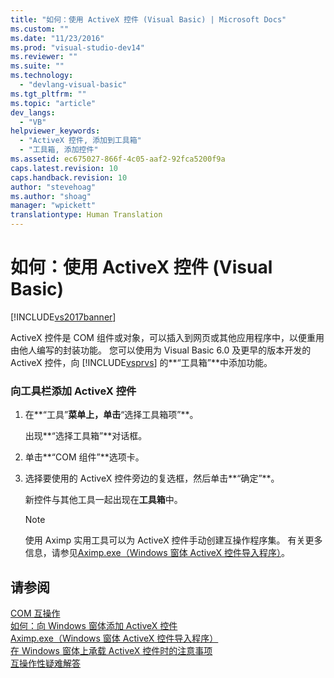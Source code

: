 ```yaml
---
title: "如何：使用 ActiveX 控件 (Visual Basic) | Microsoft Docs"
ms.custom: ""
ms.date: "11/23/2016"
ms.prod: "visual-studio-dev14"
ms.reviewer: ""
ms.suite: ""
ms.technology: 
  - "devlang-visual-basic"
ms.tgt_pltfrm: ""
ms.topic: "article"
dev_langs: 
  - "VB"
helpviewer_keywords: 
  - "ActiveX 控件, 添加到工具箱"
  - "工具箱, 添加控件"
ms.assetid: ec675027-866f-4c05-aaf2-92fca5200f9a
caps.latest.revision: 10
caps.handback.revision: 10
author: "stevehoag"
ms.author: "shoag"
manager: "wpickett"
translationtype: Human Translation
---
```

# 如何：使用 ActiveX 控件 (Visual Basic)
[!INCLUDE[vs2017banner](../../../csharp/includes/vs2017banner.md)]

ActiveX 控件是 COM 组件或对象，可以插入到网页或其他应用程序中，以便重用由他人编写的封装功能。  您可以使用为 Visual Basic 6.0 及更早的版本开发的 ActiveX 控件，向 [!INCLUDE[vsprvs](../../../csharp/includes/vsprvs_md.md)] 的**“工具箱”**中添加功能。  
  
### 向工具栏添加 ActiveX 控件  
  
1.  在**“工具”**菜单上，单击**“选择工具箱项”**。  
  
     出现**“选择工具箱”**对话框。  
  
2.  单击**“COM 组件”**选项卡。  
  
3.  选择要使用的 ActiveX 控件旁边的复选框，然后单击**“确定”**。  
  
     新控件与其他工具一起出现在**工具箱**中。  
  
    > [!NOTE]
    >  使用 Aximp 实用工具可以为 ActiveX 控件手动创建互操作程序集。  有关更多信息，请参见[Aximp.exe（Windows 窗体 ActiveX 控件导入程序）](../Topic/Aximp.exe%20\(Windows%20Forms%20ActiveX%20Control%20Importer\).md)。  
  
## 请参阅  
 [COM 互操作](../../../visual-basic/programming-guide/com-interop/index.md)   
 [如何：向 Windows 窗体添加 ActiveX 控件](../Topic/How%20to:%20Add%20ActiveX%20Controls%20to%20Windows%20Forms.md)   
 [Aximp.exe（Windows 窗体 ActiveX 控件导入程序）](../Topic/Aximp.exe%20\(Windows%20Forms%20ActiveX%20Control%20Importer\).md)   
 [在 Windows 窗体上承载 ActiveX 控件时的注意事项](../Topic/Considerations%20When%20Hosting%20an%20ActiveX%20Control%20on%20a%20Windows%20Form.md)   
 [互操作性疑难解答](../../../visual-basic/programming-guide/com-interop/troubleshooting-interoperability.md)